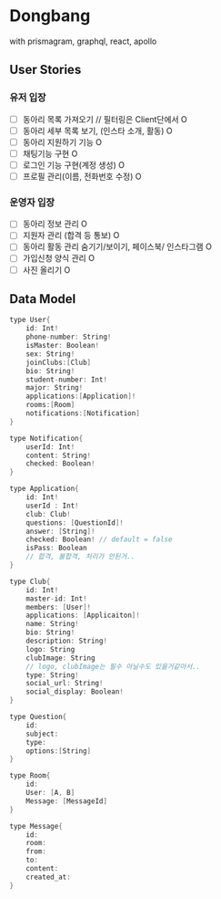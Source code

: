 # Dongbang
with prismagram, graphql, react, apollo

## User Stories

### 유저 입장
- [ ] 동아리 목록 가져오기 // 필터링은 Client단에서 O
- [ ] 동아리 세부 목록 보기, (인스타 소개, 활동) O 
- [ ] 동아리 지원하기 기능 O
- [ ] 채팅기능 구현 O
- [ ] 로그인 기능 구현(계정 생성) O
- [ ] 프로필 관리(이름, 전화번호 수정) O

### 운영자 입장
- [ ] 동아리 정보 관리 O
- [ ] 지원자 관리 (합격 등 통보) O 
- [ ] 동아리 활동 관리 숨기기/보이기, 페이스북/ 인스타그램 O
- [ ] 가입신청 양식 관리 O 
- [ ] 사진 올리기 O

## Data Model

```c
type User{
    id: Int!
    phone-number: String!
    isMaster: Boolean!
    sex: String!
    joinClubs:[Club]
    bio: String!
    student-number: Int!
    major: String!
    applications:[Application]!
    rooms:[Room]
    notifications:[Notification]
}

type Notification{
    userId: Int!
    content: String!
    checked: Boolean!
}

type Application{
    id: Int!
    userId : Int!
    club: Club!
    questions: [QuestionId]!
    answer: [String]!
    checked: Boolean! // default = false
    isPass: Boolean
    // 합격, 불합격, 처리가 안된거..
}

type Club{
    id: Int!
    master-id: Int!
    members: [User]!
    applications: [Applicaiton]!
    name: String!
    bio: String!
    description: String!
    logo: String
    clubImage: String
    // logo, clubImage는 필수 아닐수도 있을거같아서..
    type: String!
    social_url: String!
    social_display: Boolean!
}

type Question{
    id:
    subject:
    type:
    options:[String]
}

type Room{
    id:
    User: [A, B]
    Message: [MessageId]
}

type Message{
    id:
    room:
    from:
    to:
    content:
    created_at:
}
```
